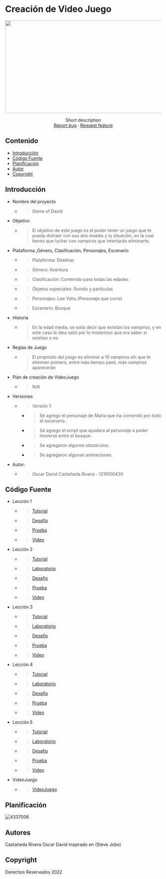 # Creación de Video Juego
<p align="center">
    <img src="https://www.cinconoticias.com/wp-content/uploads/Generos-de-videojuegos.jpg" alt="Logo" width=1200 height=300>

  <p align="center">
    Short description
    <br>
    <a href="https://reponame/issues/new?template=bug.md">Report bug</a>
    ·
    <a href="https://reponame/issues/new?template=feature.md&labels=feature">Request feature</a>
  </p>
</p>


## Contenido

- [Introducción](#introducción)
- [Código Fuente](#código-fuente)
- [Planificación](#planificación)
- [Autor](#autor)
- [Copyright](#copyright)


## Introducción

- Nombre del proyecto
  * > Game of David
- Objetivo
  * > El objetivo de este juego es el poder tener un juego que te pueda distraer con sus dos niveles y la situación, en la cual tienes que luchar con vampiros que intentarán eliminarte.
- Plataforma ,Género, Clasificación, Personajes, Escenario
  * > Plataforma: Desktop
  * > Género: Aventura
  * > Clasificación: Contenido para todas las edades
  * > Objetos especiales: Sonido y partículas
  * > Personajes: Lee Yohu (Personaje que corre)
  * > Escenario: Bosque
- Historia
  * > En la edad media, se solía decir que existían los vampiros, y en este caso la idea salió por lo misterioso que era saber si existían o no
- Reglas de Juego
  * > El propósito del juego es eliminar a 10 vampiros sin que te eliminen primero, entre más tiempo pasé, más vampiros aparecerán
- Plan de creación de VideoJuego
  * > N/A
- Versiones
  * > Versión 1:
    * > Se agrego el personaje de María que ira corriendo por todo el escenario.
    * > Se agrego el script que ayudara al personaje a poder moverse entre el bosque.
    * > Se agregaron algunos obstáculos.
    * > Se agregaron algunas animaciones.

- Autor:
  * > Oscar David Castañeda Rivera - 1219100430


## Código Fuente

* Lección 1
  * > [Tutorial](https://github.com/oscardavid120896/Unity-Unidad-2/tree/main/Unidad%201/Lecci%C3%B3n%201)
  * > [Desafío](https://github.com/oscardavid120896/Unity-Unidad-2/tree/main/Unidad%201/Challenge%201%20-%20Plane%20Programming)
  * > [Prueba](https://github.com/oscardavid120896/Unity-Unidad-2/blob/main/Unidad%201/Prueba%201.png)
  * > [Video](https://github.com/oscardavid120896/Unity-Unidad-2/tree/main/Unidad%201/Challenge%201%20-%20Plane%20Programming)
* Lección 2
  * > [Tutorial](https://github.com/oscardavid120896/Unity-Unidad-2/tree/main/Unidad%202/Lecci%C3%B3n%202)
  * > [Laboratorio]()
  * > [Desafío](https://github.com/oscardavid120896/Unity-Unidad-2/tree/main/Unidad%202/Challenge%202%20-%20Play%20Fetch)
  * > [Prueba](https://github.com/oscardavid120896/Unity-Unidad-2/blob/main/Unidad%202/Prueba%202.png)
  * > [Video](https://github.com/oscardavid120896/Unity-Unidad-2/tree/main/Unidad%202/Challenge%202%20-%20Play%20Fetch)
* Lección 3
  * > [Tutorial](https://github.com/oscardavid120896/Unity-Unidad-2/tree/main/Unidad%203/Lecci%C3%B3n%203)
  * > [Laboratorio](https://github.com/oscardavid120896/Unity-Unidad-2/tree/main/Unidad%203/Laboratorio%203)
  * > [Desafío](https://github.com/oscardavid120896/Unity-Unidad-2/tree/main/Unidad%203/Challenge%203%20-%20Globos%2C%20bombas%20y%20booleanos)
  * > [Prueba](https://github.com/oscardavid120896/Unity-Unidad-2/blob/main/Unidad%203/Prueba%203.png)
  * > [Video](https://github.com/oscardavid120896/Unity-Unidad-2/tree/main/Unidad%203/Challenge%203%20-%20Globos%2C%20bombas%20y%20booleanos)
* Lección 4
  * > [Tutorial](https://github.com/oscardavid120896/Unity-Unidad-2/tree/main/Unidad%204/Lecci%C3%B3n%204)
  * > [Laboratorio](https://github.com/oscardavid120896/Unity-Unidad-2/tree/main/Unidad%204/Laboratorio%204)
  * > [Desafío](https://github.com/oscardavid120896/Unity-Unidad-2/tree/main/Unidad%204/Challenge%204-Creaci%C3%B3n%20de%20scripts%20de%20f%C3%BAtbol)
  * > [Prueba](https://github.com/oscardavid120896/Unity-Unidad-2/blob/main/Unidad%204/Prueba%204.png)
  * > [Video](https://github.com/oscardavid120896/Unity-Unidad-2/tree/main/Unidad%204/Challenge%204-Creaci%C3%B3n%20de%20scripts%20de%20f%C3%BAtbol)
* Lección 5
  * > [Tutorial](https://github.com/oscardavid120896/Unity-Unidad-2/tree/main/Unidad%205/Lecci%C3%B3n%205)
  * > [Laboratorio](https://github.com/oscardavid120896/Unity-Unidad-2/tree/main/Unidad%205/Laboratorio%205)
  * > [Desafío](https://github.com/oscardavid120896/Unity-Unidad-2/tree/main/Unidad%205/Challenge%205%20-%20Aplasta%20comida)
  * > [Prueba](https://github.com/oscardavid120896/Unity-Unidad-2/blob/main/Unidad%205/Prueba%205.png)
  * > [Video](https://github.com/oscardavid120896/Unity-Unidad-2/tree/main/Unidad%205/Challenge%205%20-%20Aplasta%20comida)
* VideoJuego
  * > [VideoJuego](https://github.com/oscardavid120896/Unity-Unidad-2/tree/main/Game%20Of%20David)

## Planificación

![4337008]()

## Autores
Castañeda Rivera Oscar David inspirado en (Steve Jobs)

## Copyright
Derechos Reservados 2022
